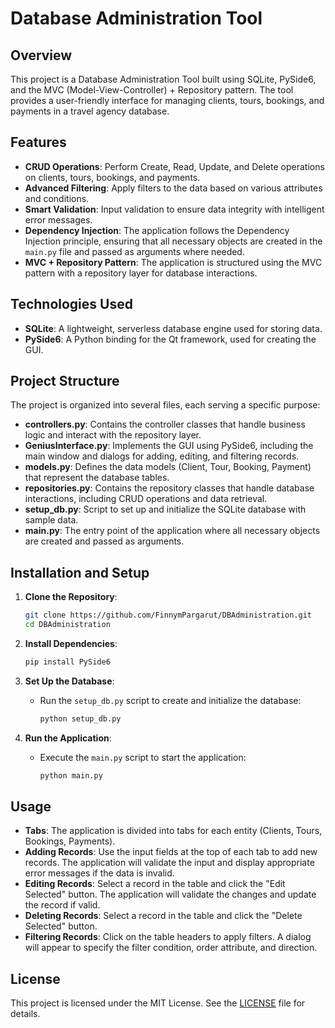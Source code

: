 # Database Administration Tool

## Overview

This project is a Database Administration Tool built using SQLite, PySide6, and the MVC (Model-View-Controller) + Repository pattern. The tool provides a user-friendly interface for managing clients, tours, bookings, and payments in a travel agency database.

## Features

- **CRUD Operations**: Perform Create, Read, Update, and Delete operations on clients, tours, bookings, and payments.
- **Advanced Filtering**: Apply filters to the data based on various attributes and conditions.
- **Smart Validation**: Input validation to ensure data integrity with intelligent error messages.
- **Dependency Injection**: The application follows the Dependency Injection principle, ensuring that all necessary objects are created in the `main.py` file and passed as arguments where needed.
- **MVC + Repository Pattern**: The application is structured using the MVC pattern with a repository layer for database interactions.

## Technologies Used

- **SQLite**: A lightweight, serverless database engine used for storing data.
- **PySide6**: A Python binding for the Qt framework, used for creating the GUI.

## Project Structure

The project is organized into several files, each serving a specific purpose:

- **controllers.py**: Contains the controller classes that handle business logic and interact with the repository layer.
- **GeniusInterface.py**: Implements the GUI using PySide6, including the main window and dialogs for adding, editing, and filtering records.
- **models.py**: Defines the data models (Client, Tour, Booking, Payment) that represent the database tables.
- **repositories.py**: Contains the repository classes that handle database interactions, including CRUD operations and data retrieval.
- **setup_db.py**: Script to set up and initialize the SQLite database with sample data.
- **main.py**: The entry point of the application where all necessary objects are created and passed as arguments.

## Installation and Setup

1. **Clone the Repository**:
   ```bash
   git clone https://github.com/FinnymPargarut/DBAdministration.git
   cd DBAdministration
   ```

2. **Install Dependencies**:
   ```bash
   pip install PySide6
   ```

3. **Set Up the Database**:
   - Run the `setup_db.py` script to create and initialize the database:
     ```bash
     python setup_db.py
     ```

4. **Run the Application**:
   - Execute the `main.py` script to start the application:
     ```bash
     python main.py
     ```

## Usage

- **Tabs**: The application is divided into tabs for each entity (Clients, Tours, Bookings, Payments).
- **Adding Records**: Use the input fields at the top of each tab to add new records. The application will validate the input and display appropriate error messages if the data is invalid.
- **Editing Records**: Select a record in the table and click the "Edit Selected" button. The application will validate the changes and update the record if valid.
- **Deleting Records**: Select a record in the table and click the "Delete Selected" button.
- **Filtering Records**: Click on the table headers to apply filters. A dialog will appear to specify the filter condition, order attribute, and direction.

## License

This project is licensed under the MIT License. See the [LICENSE](LICENSE) file for details.